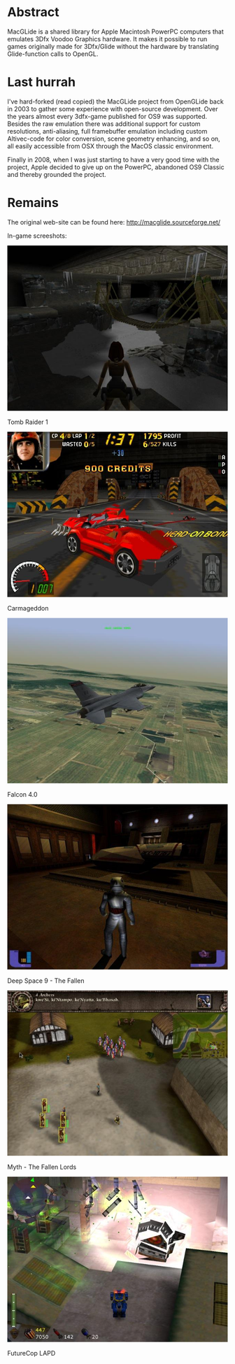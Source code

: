 # Abstract
MacGLide is a shared library for Apple Macintosh PowerPC computers that emulates 3Dfx Voodoo Graphics hardware. It makes it possible to run games originally made for 3Dfx/Glide without the hardware by translating Glide-function calls to OpenGL.

# Last hurrah
I've hard-forked (read copied) the MacGLide project from OpenGLide back in 2003 to gather some experience with open-source development. Over the years almost every 3dfx-game published for OS9 was supported. Besides the raw emulation there was additional support for custom resolutions, anti-aliasing, full framebuffer emulation including custom Altivec-code for color conversion, scene geometry enhancing, and so on, all easily accessible from OSX through the MacOS classic environment.

Finally in 2008, when I was just starting to have a very good time with the project, Apple decided to give up on the PowerPC, abandoned OS9 Classic and thereby grounded the project.

# Remains
The original web-site can be found here: http://macglide.sourceforge.net/

In-game screeshots:

![Tomb Raider 1](images/Tomb_Raider_1.jpg "Tomb Raider 1")

Tomb Raider 1


![Carmageddon](images/Carmageddon.jpg "Carmageddon")

Carmageddon


![Falcon 4.0 (with Realism Patch)](images/Falcon_4.0_with_Realism_Patch.jpg "Falcon 4.0 (with Realism Patch)")

Falcon 4.0


![Deep Space 9 - The Fallen](images/Deep_Space_9_-_The_Fallen.jpg "Deep Space 9 - The Fallen")

Deep Space 9 - The Fallen


![Myth - The Fallen Lords](images/Myth_-_The_Fallen_Lords.jpg "Myth - The Fallen Lords")

Myth - The Fallen Lords


![FutureCop LAPD](images/FutureCop_LAPD.jpg "FutureCop LAPD")

FutureCop LAPD

